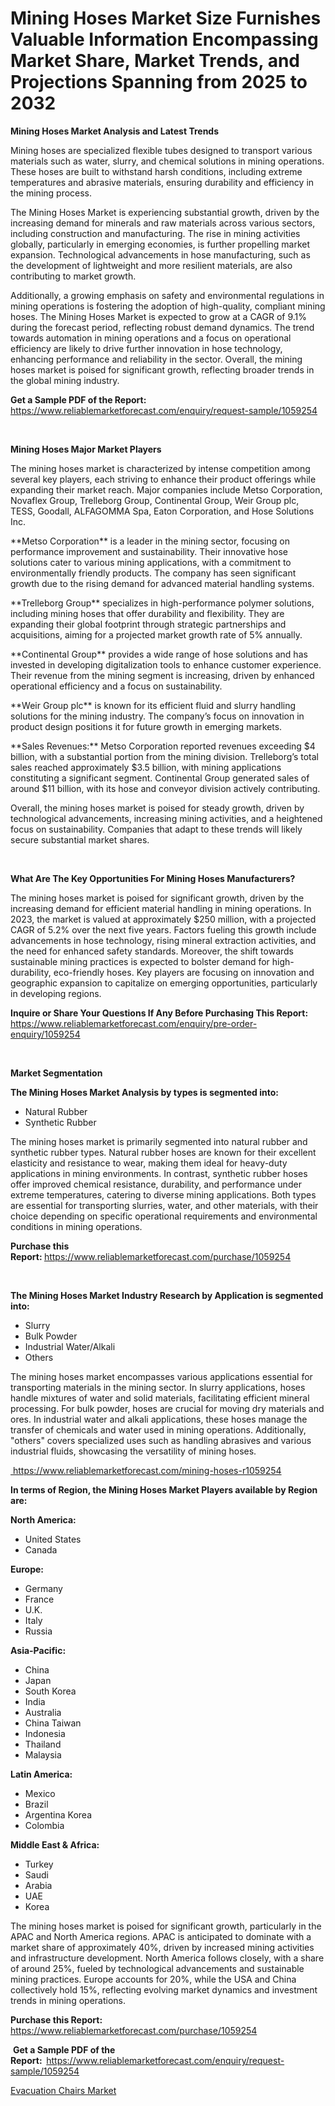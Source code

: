 <p><h1>Mining Hoses Market Size Furnishes Valuable Information Encompassing Market Share, Market Trends, and Projections Spanning from 2025 to 2032</h1></p><p><strong>Mining Hoses Market Analysis and Latest Trends</strong></p>
<p><p>Mining hoses are specialized flexible tubes designed to transport various materials such as water, slurry, and chemical solutions in mining operations. These hoses are built to withstand harsh conditions, including extreme temperatures and abrasive materials, ensuring durability and efficiency in the mining process.</p><p>The Mining Hoses Market is experiencing substantial growth, driven by the increasing demand for minerals and raw materials across various sectors, including construction and manufacturing. The rise in mining activities globally, particularly in emerging economies, is further propelling market expansion. Technological advancements in hose manufacturing, such as the development of lightweight and more resilient materials, are also contributing to market growth.</p><p>Additionally, a growing emphasis on safety and environmental regulations in mining operations is fostering the adoption of high-quality, compliant mining hoses. The Mining Hoses Market is expected to grow at a CAGR of 9.1% during the forecast period, reflecting robust demand dynamics. The trend towards automation in mining operations and a focus on operational efficiency are likely to drive further innovation in hose technology, enhancing performance and reliability in the sector. Overall, the mining hoses market is poised for significant growth, reflecting broader trends in the global mining industry.</p></p>
<p><strong>Get a Sample PDF of the Report:&nbsp;</strong> <a href="https://www.reliablemarketforecast.com/enquiry/request-sample/1059254?utm_campaign=2210&utm_medium=2&utm_source=Github&utm_content=ia&utm_term=16022025&utm_id=mining-hoses">https://www.reliablemarketforecast.com/enquiry/request-sample/1059254</a></p>
<p>&nbsp;</p>
<p><strong>Mining Hoses Major Market Players</strong></p>
<p><p>The mining hoses market is characterized by intense competition among several key players, each striving to enhance their product offerings while expanding their market reach. Major companies include Metso Corporation, Novaflex Group, Trelleborg Group, Continental Group, Weir Group plc, TESS, Goodall, ALFAGOMMA Spa, Eaton Corporation, and Hose Solutions Inc.</p><p>**Metso Corporation** is a leader in the mining sector, focusing on performance improvement and sustainability. Their innovative hose solutions cater to various mining applications, with a commitment to environmentally friendly products. The company has seen significant growth due to the rising demand for advanced material handling systems.</p><p>**Trelleborg Group** specializes in high-performance polymer solutions, including mining hoses that offer durability and flexibility. They are expanding their global footprint through strategic partnerships and acquisitions, aiming for a projected market growth rate of 5% annually. </p><p>**Continental Group** provides a wide range of hose solutions and has invested in developing digitalization tools to enhance customer experience. Their revenue from the mining segment is increasing, driven by enhanced operational efficiency and a focus on sustainability.</p><p>**Weir Group plc** is known for its efficient fluid and slurry handling solutions for the mining industry. The company’s focus on innovation in product design positions it for future growth in emerging markets.</p><p>**Sales Revenues:** Metso Corporation reported revenues exceeding $4 billion, with a substantial portion from the mining division. Trelleborg’s total sales reached approximately $3.5 billion, with mining applications constituting a significant segment. Continental Group generated sales of around $11 billion, with its hose and conveyor division actively contributing.</p><p>Overall, the mining hoses market is poised for steady growth, driven by technological advancements, increasing mining activities, and a heightened focus on sustainability. Companies that adapt to these trends will likely secure substantial market shares.</p></p>
<p>&nbsp;</p>
<p><strong>What Are The Key Opportunities For Mining Hoses Manufacturers?</strong></p>
<p><p>The mining hoses market is poised for significant growth, driven by the increasing demand for efficient material handling in mining operations. In 2023, the market is valued at approximately $250 million, with a projected CAGR of 5.2% over the next five years. Factors fueling this growth include advancements in hose technology, rising mineral extraction activities, and the need for enhanced safety standards. Moreover, the shift towards sustainable mining practices is expected to bolster demand for high-durability, eco-friendly hoses. Key players are focusing on innovation and geographic expansion to capitalize on emerging opportunities, particularly in developing regions.</p></p>
<p><strong>Inquire or Share Your Questions If Any Before Purchasing This Report:</strong> <a href="https://www.reliablemarketforecast.com/enquiry/pre-order-enquiry/1059254?utm_campaign=2210&utm_medium=2&utm_source=Github&utm_content=ia&utm_term=16022025&utm_id=mining-hoses">https://www.reliablemarketforecast.com/enquiry/pre-order-enquiry/1059254</a></p>
<p>&nbsp;</p>
<p><strong>Market Segmentation</strong></p>
<p><strong>The Mining Hoses Market Analysis by types is segmented into:</strong></p>
<p><ul><li>Natural Rubber</li><li>Synthetic Rubber</li></ul></p>
<p><p>The mining hoses market is primarily segmented into natural rubber and synthetic rubber types. Natural rubber hoses are known for their excellent elasticity and resistance to wear, making them ideal for heavy-duty applications in mining environments. In contrast, synthetic rubber hoses offer improved chemical resistance, durability, and performance under extreme temperatures, catering to diverse mining applications. Both types are essential for transporting slurries, water, and other materials, with their choice depending on specific operational requirements and environmental conditions in mining operations.</p></p>
<p><strong>Purchase this Report:&nbsp;</strong><a href="https://www.reliablemarketforecast.com/purchase/1059254?utm_campaign=2210&utm_medium=2&utm_source=Github&utm_content=ia&utm_term=16022025&utm_id=mining-hoses">https://www.reliablemarketforecast.com/purchase/1059254</a></p>
<p>&nbsp;</p>
<p><strong>The Mining Hoses Market Industry Research by Application is segmented into:</strong></p>
<p><ul><li>Slurry</li><li>Bulk Powder</li><li>Industrial Water/Alkali</li><li>Others</li></ul></p>
<p><p>The mining hoses market encompasses various applications essential for transporting materials in the mining sector. In slurry applications, hoses handle mixtures of water and solid materials, facilitating efficient mineral processing. For bulk powder, hoses are crucial for moving dry materials and ores. In industrial water and alkali applications, these hoses manage the transfer of chemicals and water used in mining operations. Additionally, "others" covers specialized uses such as handling abrasives and various industrial fluids, showcasing the versatility of mining hoses.</p></p>
<p><a href="https://www.reliablemarketforecast.com/mining-hoses-r1059254?utm_campaign=2210&utm_medium=2&utm_source=Github&utm_content=ia&utm_term=16022025&utm_id=mining-hoses">&nbsp;https://www.reliablemarketforecast.com/mining-hoses-r1059254</a></p>
<p><strong>In terms of Region, the Mining Hoses Market Players available by Region are:</strong></p>
<p>
    <p> <strong> North America: </strong>
        <ul>
            <li>United States</li>
            <li>Canada</li>
        </ul>
        </p> 
    <p> <strong> Europe: </strong>
        <ul>
            <li>Germany</li>
            <li>France</li>
            <li>U.K.</li>
            <li>Italy</li>
            <li>Russia</li>
        </ul>
        </p> 
    <p> <strong> Asia-Pacific: </strong>
        <ul>
            <li>China</li>
            <li>Japan</li>
            <li>South Korea</li>
            <li>India</li>
            <li>Australia</li>
            <li>China Taiwan</li>
            <li>Indonesia</li>
            <li>Thailand</li>
            <li>Malaysia</li>
        </ul>
        </p> 
    <p> <strong> Latin America: </strong>
        <ul>
            <li>Mexico</li>
            <li>Brazil</li>
            <li>Argentina Korea</li>
            <li>Colombia</li>
        </ul>
        </p> 
    <p> <strong> Middle East & Africa: </strong>
        <ul>
            <li>Turkey</li>
            <li>Saudi</li>
            <li>Arabia</li>
            <li>UAE</li>
            <li>Korea</li>
        </ul>
    </p>
    </p>
<p><p>The mining hoses market is poised for significant growth, particularly in the APAC and North America regions. APAC is anticipated to dominate with a market share of approximately 40%, driven by increased mining activities and infrastructure development. North America follows closely, with a share of around 25%, fueled by technological advancements and sustainable mining practices. Europe accounts for 20%, while the USA and China collectively hold 15%, reflecting evolving market dynamics and investment trends in mining operations.</p></p>
<p><strong>Purchase this Report: </strong><a href="https://www.reliablemarketforecast.com/purchase/1059254?utm_campaign=2210&utm_medium=2&utm_source=Github&utm_content=ia&utm_term=16022025&utm_id=mining-hoses">https://www.reliablemarketforecast.com/purchase/1059254</a></p>
<p>&nbsp;<strong>Get a Sample PDF of the Report:&nbsp;&nbsp;</strong><a href="https://www.reliablemarketforecast.com/enquiry/request-sample/1059254?utm_campaign=2210&utm_medium=2&utm_source=Github&utm_content=ia&utm_term=16022025&utm_id=mining-hoses">https://www.reliablemarketforecast.com/enquiry/request-sample/1059254</a></p>
<p><strong></strong></p>
<p><p><a href="https://github.com/kathiestrine5ty/Market-Research-Report-List-1/blob/main/evacuation-chairs-market.md?utm_campaign=2210&utm_medium=2&utm_source=Github&utm_content=ia&utm_term=16022025&utm_id=mining-hoses">Evacuation Chairs Market</a></p></p>